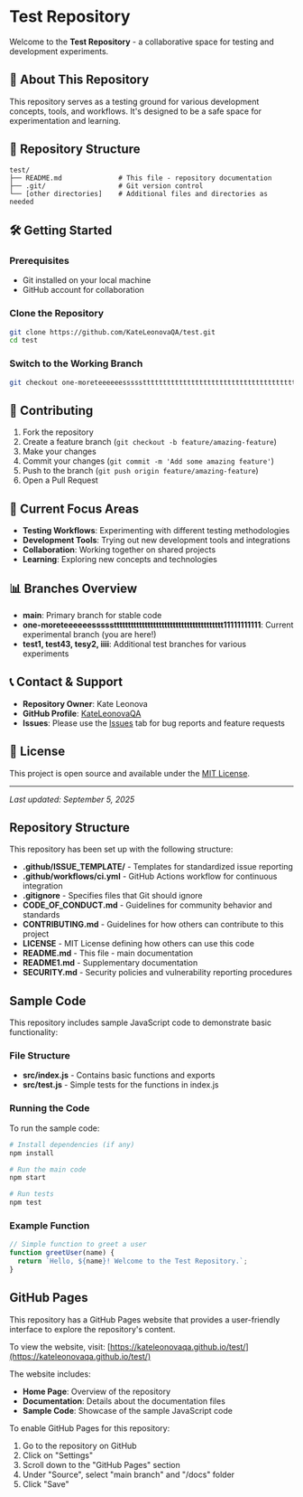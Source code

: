 # Test Repository

Welcome to the **Test Repository** - a collaborative space for testing and development experiments.

## 🚀 About This Repository

This repository serves as a testing ground for various development concepts, tools, and workflows. It's designed to be a safe space for experimentation and learning.

## 📁 Repository Structure

```
test/
├── README.md              # This file - repository documentation
├── .git/                  # Git version control
└── [other directories]    # Additional files and directories as needed
```

## 🛠️ Getting Started

### Prerequisites
- Git installed on your local machine
- GitHub account for collaboration

### Clone the Repository
```bash
git clone https://github.com/KateLeonovaQA/test.git
cd test
```

### Switch to the Working Branch
```bash
git checkout one-moreteeeeeesssssttttttttttttttttttttttttttttttttttttttt11111111111
```

## 🤝 Contributing

1. Fork the repository
2. Create a feature branch (`git checkout -b feature/amazing-feature`)
3. Make your changes
4. Commit your changes (`git commit -m 'Add some amazing feature'`)
5. Push to the branch (`git push origin feature/amazing-feature`)
6. Open a Pull Request

## 🎯 Current Focus Areas

- **Testing Workflows**: Experimenting with different testing methodologies
- **Development Tools**: Trying out new development tools and integrations
- **Collaboration**: Working together on shared projects
- **Learning**: Exploring new concepts and technologies

## 📊 Branches Overview

- **main**: Primary branch for stable code
- **one-moreteeeeeesssssttttttttttttttttttttttttttttttttttttttt11111111111**: Current experimental branch (you are here!)
- **test1, test43, tesy2, iiii**: Additional test branches for various experiments

## 📞 Contact & Support

- **Repository Owner**: Kate Leonova
- **GitHub Profile**: [KateLeonovaQA](https://github.com/KateLeonovaQA)
- **Issues**: Please use the [Issues](https://github.com/KateLeonovaQA/test/issues) tab for bug reports and feature requests

## 📝 License

This project is open source and available under the [MIT License](LICENSE).

---

*Last updated: September 5, 2025*

## Repository Structure

This repository has been set up with the following structure:

- **.github/ISSUE_TEMPLATE/** - Templates for standardized issue reporting
- **.github/workflows/ci.yml** - GitHub Actions workflow for continuous integration
- **.gitignore** - Specifies files that Git should ignore
- **CODE_OF_CONDUCT.md** - Guidelines for community behavior and standards
- **CONTRIBUTING.md** - Guidelines for how others can contribute to this project
- **LICENSE** - MIT License defining how others can use this code
- **README.md** - This file - main documentation
- **README1.md** - Supplementary documentation
- **SECURITY.md** - Security policies and vulnerability reporting procedures


## Sample Code

This repository includes sample JavaScript code to demonstrate basic functionality:

### File Structure

- **src/index.js** - Contains basic functions and exports
- **src/test.js** - Simple tests for the functions in index.js

### Running the Code

To run the sample code:

```bash
# Install dependencies (if any)
npm install

# Run the main code
npm start

# Run tests
npm test
```

### Example Function

```javascript
// Simple function to greet a user
function greetUser(name) {
  return `Hello, ${name}! Welcome to the Test Repository.`;
}
```

## GitHub Pages

This repository has a GitHub Pages website that provides a user-friendly interface to explore the repository's content.

To view the website, visit: [https://kateleonovaqa.github.io/test/](https://kateleonovaqa.github.io/test/)

The website includes:
- **Home Page**: Overview of the repository
- **Documentation**: Details about the documentation files
- **Sample Code**: Showcase of the sample JavaScript code

To enable GitHub Pages for this repository:
1. Go to the repository on GitHub
2. Click on &quot;Settings&quot;
3. Scroll down to the &quot;GitHub Pages&quot; section
4. Under &quot;Source&quot;, select &quot;main branch&quot; and &quot;/docs&quot; folder
5. Click &quot;Save&quot;

